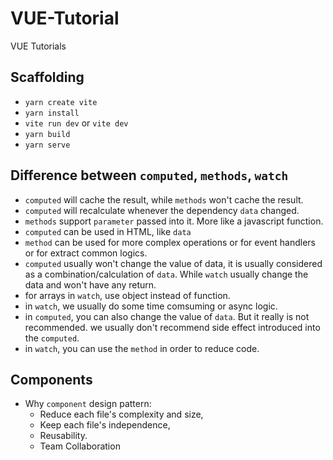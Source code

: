 # VUE-Tutorial
 VUE Tutorials

## Scaffolding
  - `yarn create vite`
  - `yarn install`
  - `vite run dev` or `vite dev`
  - `yarn build`
  - `yarn serve`

## Difference between `computed`, `methods`, `watch`
  - `computed` will cache the result, while `methods` won't cache the result.
  - `computed` will recalculate whenever the dependency `data` changed.
  - `methods` support `parameter` passed into it. More like a javascript function.
  - `computed` can be used in HTML, like `data`
  - `method` can be used for more complex operations or for event handlers or for extract common logics.
  - `computed` usually won't change the value of data, it is usually considered as a combination/calculation of `data`. While `watch` usually change the data and won't have any return.
  - for arrays in `watch`, use object instead of function.
  - in `watch`, we usually do some time comsuming or async logic.
  - in `computed`, you can also change the value of `data`. But it really is not recommended. we usually don't recommend side effect introduced into the `computed`.
  - in `watch`, you can use the `method` in order to reduce code.

## Components

- Why `component` design pattern: 
  - Reduce each file's complexity and size, 
  - Keep each file's independence,
  - Reusability.
  - Team Collaboration